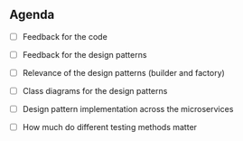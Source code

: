 
## Agenda

- [ ] Feedback for the code
- [ ] Feedback for the design patterns
- [ ] Relevance of the design patterns (builder and factory)
- [ ] Class diagrams for the design patterns
- [ ] Design pattern implementation across the microservices
- [ ] How much do different testing methods matter


